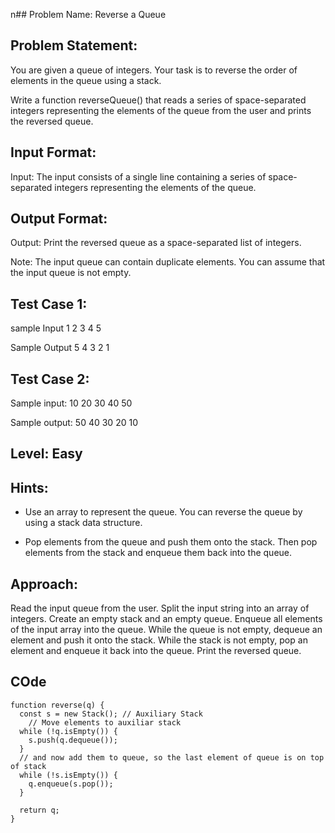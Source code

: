 n## Problem Name:
Reverse a Queue

## Problem Statement:
You are given a queue of integers. 
Your task is to reverse the order of elements in the 
queue using a stack.

Write a function reverseQueue() that reads a series 
of space-separated integers representing the 
elements of the queue from the user and prints the 
reversed queue.


## Input Format:
Input:
The input consists of a single line containing a 
series of space-separated integers representing 
the elements of the queue.

## Output Format:
Output:
Print the reversed queue as a 
space-separated list of integers.

Note:
The input queue can contain duplicate elements.
You can assume that the input queue is not empty.

## Test Case 1:
sample Input
1 2 3 4 5

Sample Output
5 4 3 2 1

## Test Case 2:
Sample input:
10 20 30 40 50

Sample output:
50 40 30 20 10

## Level: Easy

## Hints:
- Use an array to represent the queue.
You can reverse the queue by using a stack 
data structure.

- Pop elements from the queue and push them 
onto the stack.
Then pop elements from the stack and enqueue
 them back into the queue.


## Approach:
Read the input queue from the user.
Split the input string into an array of integers.
Create an empty stack and an empty queue.
Enqueue all elements of the input array into the queue.
While the queue is not empty, dequeue an element and push it onto the stack.
While the stack is not empty, pop an element and enqueue it back into the queue.
Print the reversed queue.

## COde
```
function reverse(q) {
  const s = new Stack(); // Auxiliary Stack
    // Move elements to auxiliar stack
  while (!q.isEmpty()) {
    s.push(q.dequeue());
  }
  // and now add them to queue, so the last element of queue is on top of stack
  while (!s.isEmpty()) {
    q.enqueue(s.pop());
  }

  return q;
}
```